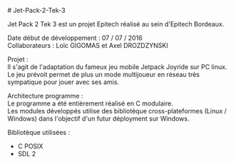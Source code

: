 <p># Jet-Pack-2-Tek-3</p>
<p>Jet Pack 2 Tek 3 est un projet Epitech réalisé au sein d'Epitech Bordeaux.</p>

<p>Date début de développement : 07 / 07 / 2016<br/>
Collaborateurs : Loïc GIGOMAS et Axel DROZDZYNSKI</p>

<p>Projet :<br/>
Il s'agit de l'adaptation du fameux jeu mobile Jetpack Joyride sur PC linux.<br/>
Le jeu prévoit permet de plus un mode multijoueur en réseau très sympatique pour jouer avec ses amis.</p>
       
<p>Architecture programme :<br/>
Le programme a été entièrement réalisé en C modulaire.<br/>
Les modules développés utilise des bibliotèque cross-plateformes (Linux / Windows) dans l'objectif
d'un futur déployment sur Windows.</p>

Bibliotèque utilisées :
  - C POSIX
  - SDL 2